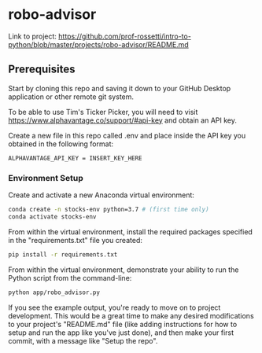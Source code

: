 # robo-advisor

Link to project: https://github.com/prof-rossetti/intro-to-python/blob/master/projects/robo-advisor/README.md

## Prerequisites
Start by cloning this repo and saving it down to your GitHub Desktop application or other remote git system.

To be able to use Tim's Ticker Picker, you will need to visit https://www.alphavantage.co/support/#api-key and obtain an API key.

Create a new file in this repo called .env and place inside the API key you obtained in the following format:

```
ALPHAVANTAGE_API_KEY = INSERT_KEY_HERE
```

### Environment Setup

Create and activate a new Anaconda virtual environment:

```sh
conda create -n stocks-env python=3.7 # (first time only)
conda activate stocks-env
```

From within the virtual environment, install the required packages specified in the "requirements.txt" file you created:

```sh
pip install -r requirements.txt
```

From within the virtual environment, demonstrate your ability to run the Python script from the command-line:

```sh
python app/robo_advisor.py
```

If you see the example output, you're ready to move on to project development. This would be a great time to make any desired modifications to your project's "README.md" file (like adding instructions for how to setup and run the app like you've just done), and then make your first commit, with a message like "Setup the repo".